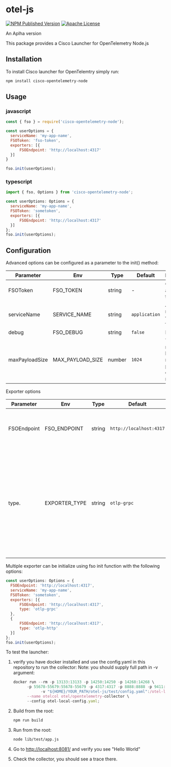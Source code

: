 # otel-js
[![NPM Published Version][npm-img]][npm-url]
[![Apache License][license-image]][license-image]

An Aplha version

This package provides a Cisco Launcher for OpenTelemetry Node.js

## Installation

To install Cisco launcher for OpenTelemtry simply run:

```sh
npm install cisco-opentelemetry-node
```

## Usage

### javascript

```javascript
const { fso } = require('cisco-opentelemetry-node');

const userOptions = {
  serviceName: 'my-app-name',
  FSOToken: 'fso-token',
  exporters: [{
      FSOEndpoint: 'http://localhost:4317'
  }]
}

fso.init(userOptions);
```

### typescript

```javascript
import { fso, Options } from 'cisco-opentelemetry-node';

const userOptions: Options = {
  serviceName: 'my-app-name',
  FSOToken: 'sometoken',
  exporters: [{
      FSOEndpoint: 'http://localhost:4317'
  }]
};
fso.init(userOptions);
```

## Configuration

Advanced options can be configured as a parameter to the init() method:

|Parameter          |Env               |Type   |Default                  |Description          |
|-------------------|------------------|-------|-------------------------|---------------------|
|FSOToken           |FSO_TOKEN         |string | -                       | Cisco account token                                |
|serviceName        |SERVICE_NAME      |string | `application`           | Application name that will be set for traces         |
|debug              |FSO_DEBUG         |string | `false`                 | Debug logs                                |
|maxPayloadSize     |MAX_PAYLOAD_SIZE  |number | `1024`                  | The number in bytes of the maximum payload to capture for request  |

Exporter options

|Parameter          |Env               |Type   |Default                  |Description          |
|-------------------|------------------|-------|-------------------------|---------------------|
|FSOEndpoint        |FSO_ENDPOINT      |string | `http://localhost:4317` | The address of the trace collector to send traces to |
|type.              |EXPORTER_TYPE     |string | `otlp-grpc`             | The exporter type to use (Currently `otlp-grpc`, `otlp-http` are supported). Multiple exporter option available via init function see example below  |

Multiple exporter can be initialize using fso init function with the following options:

```javascript
const userOptions: Options = {
  FSOEndpoint: 'http://localhost:4317',
  serviceName: 'my-app-name',
  FSOToken: 'sometoken',
  exporters: [{
      FSOEndpoint: 'http://localhost:4317',
      type: 'otlp-grpc'
  },
  {
      FSOEndpoint: 'http://localhost:4317',
      type: 'otlp-http'
  }]
};
fso.init(userOptions);
```


To test the launcher:

1. verify you have docker installed and use the config.yaml in this repository to run the collector:
      Note: you should supply full path in -v argument:

      ```javascript
      docker run --rm -p 13133:13133 -p 14250:14250 -p 14268:14268 \
            -p 55678-55679:55678-55679 -p 4317:4317 -p 8888:8888 -p 9411:9411 \
                  -v "${HOME}/YOUR_PATH/otel-js/test/config.yaml":/otel-local-config.yaml \
            --name otelcol otel/opentelemetry-collector \
            --config otel-local-config.yaml;
      ```

2. Build from the root:

      ```sh
      npm run build
      ```

3. Run from the root:

      ```sh
      node lib/test/app.js
      ```

4. Go to <http://localhost:8081/> and verify you see "Hello World"
5. Check the collector, you should see a trace there.

[npm-url]: https://www.npmjs.com/package/cisco-opentelemetry-node
[npm-img]: https://badge.fury.io/js/cisco-opentelemetry-node.svg
[license-url]: https://github.com/https://github.com/epsagon/otel-js/blob/main/LICENSE
[license-image]: https://img.shields.io/badge/license-Apache_2.0-green.svg?style=flat
